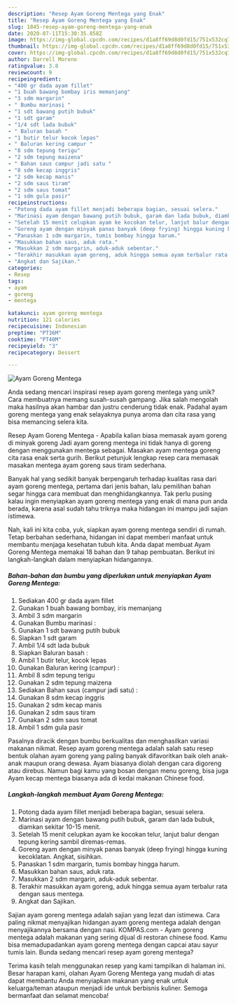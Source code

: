 ```yaml
---
description: "Resep Ayam Goreng Mentega yang Enak"
title: "Resep Ayam Goreng Mentega yang Enak"
slug: 1845-resep-ayam-goreng-mentega-yang-enak
date: 2020-07-11T15:30:35.858Z
image: https://img-global.cpcdn.com/recipes/d1a8ff69d8d0fd15/751x532cq70/ayam-goreng-mentega-foto-resep-utama.jpg
thumbnail: https://img-global.cpcdn.com/recipes/d1a8ff69d8d0fd15/751x532cq70/ayam-goreng-mentega-foto-resep-utama.jpg
cover: https://img-global.cpcdn.com/recipes/d1a8ff69d8d0fd15/751x532cq70/ayam-goreng-mentega-foto-resep-utama.jpg
author: Darrell Moreno
ratingvalue: 3.8
reviewcount: 9
recipeingredient:
- "400 gr dada ayam fillet"
- "1 buah bawang bombay iris memanjang"
- "3 sdm margarin"
- " Bumbu marinasi "
- "1 sdt bawang putih bubuk"
- "1 sdt garam"
- "1/4 sdt lada bubuk"
- " Baluran basah "
- "1 butir telur kocok lepas"
- " Baluran kering campur "
- "8 sdm tepung terigu"
- "2 sdm tepung maizena"
- " Bahan saus campur jadi satu "
- "8 sdm kecap inggris"
- "2 sdm kecap manis"
- "2 sdm saus tiram"
- "2 sdm saus tomat"
- "1 sdm gula pasir"
recipeinstructions:
- "Potong dada ayam fillet menjadi beberapa bagian, sesuai selera."
- "Marinasi ayam dengan bawang putih bubuk, garam dan lada bubuk, diamkan sekitar 10-15 menit."
- "Setelah 15 menit celupkan ayam ke kocokan telur, lanjut balur dengan tepung kering sambil diremas-remas."
- "Goreng ayam dengan minyak panas banyak (deep frying) hingga kuning kecoklatan. Angkat, sisihkan."
- "Panaskan 1 sdm margarin, tumis bombay hingga harum."
- "Masukkan bahan saus, aduk rata."
- "Masukkan 2 sdm margarin, aduk-aduk sebentar."
- "Terakhir masukkan ayam goreng, aduk hingga semua ayam terbalur rata dengan saus mentega."
- "Angkat dan Sajikan."
categories:
- Resep
tags:
- ayam
- goreng
- mentega

katakunci: ayam goreng mentega 
nutrition: 121 calories
recipecuisine: Indonesian
preptime: "PT36M"
cooktime: "PT40M"
recipeyield: "3"
recipecategory: Dessert

---
```



![Ayam Goreng Mentega](https://img-global.cpcdn.com/recipes/d1a8ff69d8d0fd15/751x532cq70/ayam-goreng-mentega-foto-resep-utama.jpg)

Anda sedang mencari inspirasi resep ayam goreng mentega yang unik? Cara membuatnya memang susah-susah gampang. Jika salah mengolah maka hasilnya akan hambar dan justru cenderung tidak enak. Padahal ayam goreng mentega yang enak selayaknya punya aroma dan cita rasa yang bisa memancing selera kita.

Resep Ayam Goreng Mentega - Apabila kalian biasa memasak ayam goreng di minyak goreng Jadi ayam goreng mentega ini tidak hanya di goreng dengan menggunakan mentega sebagai. Masakan ayam mentega goreng cita rasa enak serta gurih. Berikut petunjuk lengkap resep cara memasak masakan mentega ayam goreng saus tiram sederhana.

Banyak hal yang sedikit banyak berpengaruh terhadap kualitas rasa dari ayam goreng mentega, pertama dari jenis bahan, lalu pemilihan bahan segar hingga cara membuat dan menghidangkannya. Tak perlu pusing kalau ingin menyiapkan ayam goreng mentega yang enak di mana pun anda berada, karena asal sudah tahu triknya maka hidangan ini mampu jadi sajian istimewa.


Nah, kali ini kita coba, yuk, siapkan ayam goreng mentega sendiri di rumah. Tetap berbahan sederhana, hidangan ini dapat memberi manfaat untuk membantu menjaga kesehatan tubuh kita. Anda dapat membuat Ayam Goreng Mentega memakai 18 bahan dan 9 tahap pembuatan. Berikut ini langkah-langkah dalam menyiapkan hidangannya.

<!--inarticleads1-->

##### Bahan-bahan dan bumbu yang diperlukan untuk menyiapkan Ayam Goreng Mentega:

1. Sediakan 400 gr dada ayam fillet
1. Gunakan 1 buah bawang bombay, iris memanjang
1. Ambil 3 sdm margarin
1. Gunakan  Bumbu marinasi :
1. Gunakan 1 sdt bawang putih bubuk
1. Siapkan 1 sdt garam
1. Ambil 1/4 sdt lada bubuk
1. Siapkan  Baluran basah :
1. Ambil 1 butir telur, kocok lepas
1. Gunakan  Baluran kering (campur) :
1. Ambil 8 sdm tepung terigu
1. Gunakan 2 sdm tepung maizena
1. Sediakan  Bahan saus (campur jadi satu) :
1. Gunakan 8 sdm kecap inggris
1. Gunakan 2 sdm kecap manis
1. Gunakan 2 sdm saus tiram
1. Gunakan 2 sdm saus tomat
1. Ambil 1 sdm gula pasir


Pasalnya diracik dengan bumbu berkualitas dan menghasilkan variasi makanan nikmat. Resep ayam goreng mentega adalah salah satu resep bentuk olahan ayam goreng yang paling banyak difavoritkan baik oleh anak-anak maupun orang dewasa. Ayam biasanya diolah dengan cara digoreng atau direbus. Namun bagi kamu yang bosan dengan menu goreng, bisa juga Ayam kecap mentega biasanya ada di kedai makanan Chinese food. 

<!--inarticleads2-->

##### Langkah-langkah membuat Ayam Goreng Mentega:

1. Potong dada ayam fillet menjadi beberapa bagian, sesuai selera.
1. Marinasi ayam dengan bawang putih bubuk, garam dan lada bubuk, diamkan sekitar 10-15 menit.
1. Setelah 15 menit celupkan ayam ke kocokan telur, lanjut balur dengan tepung kering sambil diremas-remas.
1. Goreng ayam dengan minyak panas banyak (deep frying) hingga kuning kecoklatan. Angkat, sisihkan.
1. Panaskan 1 sdm margarin, tumis bombay hingga harum.
1. Masukkan bahan saus, aduk rata.
1. Masukkan 2 sdm margarin, aduk-aduk sebentar.
1. Terakhir masukkan ayam goreng, aduk hingga semua ayam terbalur rata dengan saus mentega.
1. Angkat dan Sajikan.


Sajian ayam goreng mentega adalah sajian yang lezat dan istimewa. Cara paling nikmat menyajikan hidangan ayam goreng mentega adalah dengan menyajikannya bersama dengan nasi. KOMPAS.com - Ayam goreng mentega adalah makanan yang sering dijual di restoran chinese food. Kamu bisa memadupadankan ayam goreng mentega dengan capcai atau sayur tumis lain. Bunda sedang mencari resep ayam goreng mentega? 

Terima kasih telah menggunakan resep yang kami tampilkan di halaman ini. Besar harapan kami, olahan Ayam Goreng Mentega yang mudah di atas dapat membantu Anda menyiapkan makanan yang enak untuk keluarga/teman ataupun menjadi ide untuk berbisnis kuliner. Semoga bermanfaat dan selamat mencoba!
